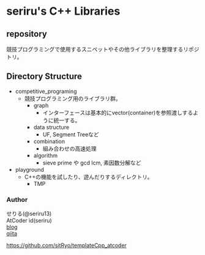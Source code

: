 # seriru's C++ Libraries

## repository  
競技プログラミングで使用するスニペットやその他ライブラリを整理するリポジトリ。  

## Directory Structure  

  - competitive_programing  
    - 競技プログラミング用のライブラリ群。  
      - graph  
        - インターフェースは基本的にvector(container)を参照渡しするように統一する。  
      - data structure
        - UF, Segment Treeなど  
      - combination
        - 組み合わせの高速処理
      - algorithm  
        - sieve prime や gcd lcm, 素因数分解など  
  - playground  
    - C++の機能を試したり、遊んだりするディレクトリ。  
      - TMP

### Author  
せりる(@seriru13)  
AtCoder id(seriru)  
[blog](https://ryo-s1126.hatenablog.com/)  
[qiita](https://qiita.com/seriru13)  
  
https://github.com/sitRyo/templateCpp_atcoder
